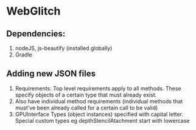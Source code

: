 # WebGlitch

## Dependencies:
1. nodeJS, js-beautify (installed globally)
2. Gradle

## Adding new JSON files
1. Requirements: Top level requirements apply to all methods. These specify objects of a certain type that must already exist.
2. Also have individual method requirements (individual methods that must've been already called for a certain call to be valid)
3. GPUInterface Types (object instances) specified with capital letter. Special custom types eg depthStencilAtachment start with lowercase